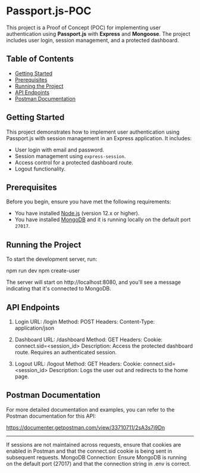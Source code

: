 # Passport.js-POC

This project is a Proof of Concept (POC) for implementing user authentication using **Passport.js** with **Express** and **Mongoose**. The project includes user login, session management, and a protected dashboard.

## Table of Contents

- [Getting Started](#getting-started)
- [Prerequisites](#prerequisites)
- [Running the Project](#running-the-project)
- [API Endpoints](#api-endpoints)
- [Postman Documentation](#postman-documentation)

## Getting Started

This project demonstrates how to implement user authentication using Passport.js with session management in an Express application. It includes:

- User login with email and password.
- Session management using `express-session`.
- Access control for a protected dashboard route.
- Logout functionality.

## Prerequisites

Before you begin, ensure you have met the following requirements:

- You have installed [Node.js](https://nodejs.org/) (version 12.x or higher).
- You have installed [MongoDB](https://www.mongodb.com/) and it is running locally on the default port `27017`.

## Running the Project

To start the development server, run:

npm run dev
npm create-user


The server will start on http://localhost:8080, and you'll see a message indicating that it's connected to MongoDB.



## API Endpoints
1. Login
URL: /login
Method: POST
Headers:
Content-Type: application/json


2. Dashboard
URL: /dashboard
Method: GET
Headers:
Cookie: connect.sid=<session_id>
Description: Access the protected dashboard route. Requires an authenticated session.

3. Logout
URL: /logout
Method: GET
Headers:
Cookie: connect.sid=<session_id>
Description: Logs the user out and redirects to the home page.


 ## Postman Documentation
For more detailed documentation and examples, you can refer to the Postman documentation for this API:

https://documenter.getpostman.com/view/33710711/2sA3s7j9Dn


-------------------------------------------------------------------

If sessions are not maintained across requests, ensure that cookies are enabled in Postman and that the connect.sid cookie is being sent in subsequent requests.
MongoDB Connection:
Ensure MongoDB is running on the default port (27017) and that the connection string in .env is correct.


